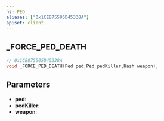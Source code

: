 ```yaml
---
ns: PED
aliases: ["0x1CE875505D45338A"]
apiset: client
---
```

## _FORCE_PED_DEATH

```c
// 0x1CE875505D45338A
void _FORCE_PED_DEATH(Ped ped,Ped pedKiller,Hash weapon);
```


## Parameters
* **ped**:
* **pedKiller**:
* **weapon**: